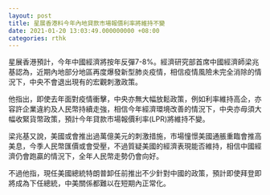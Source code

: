 ```yaml
---
layout: post
title: 星展香港料今年內地貸款市場報價利率將維持不變
date: 2021-01-20 13:03:49.000000000 +08:00
categories: rthk
---
```


星展香港預計，今年中國經濟將按年反彈7-8%。經濟研究部首席中國經濟師梁兆基認為，近期內地部分地區再度爆發新型肺炎疫情，相信疫情風險未完全消除的情況下，中央不會退出現有的宏觀刺激政策。

他指出，即使去年面對疫情衝擊，中央亦無大幅放鬆政策，例如利率維持高企，亦容許企業違約及人民幣持續走強，相信今年經濟環境改善的情況下，中央亦毋須大幅收緊貨幣政策，預計今年貸款市場報價利率(LPR)將維持不變。

梁兆基又說，美國或會推出過萬億美元的刺激措施，市場憧憬美國通脹重臨會推高美息，今季人民幣匯價或會受壓，不過質疑美國的經濟表現能否維持，相信中國經濟仍會跑贏的情況下，全年人民幣走勢仍會向好。

不過他指，現任美國總統特朗普卸任前推出不少針對中國的政策，預計即使拜登即將成為下任總統，中美關係都難以在短期內正常化。
